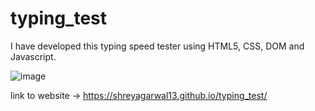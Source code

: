 # typing_test

I have developed this typing speed tester using HTML5, CSS, DOM and Javascript. 

![image](https://user-images.githubusercontent.com/42926487/114231567-3d73a580-9998-11eb-9636-732c05e1cd06.png)


link to website -> https://shreyagarwal13.github.io/typing_test/
